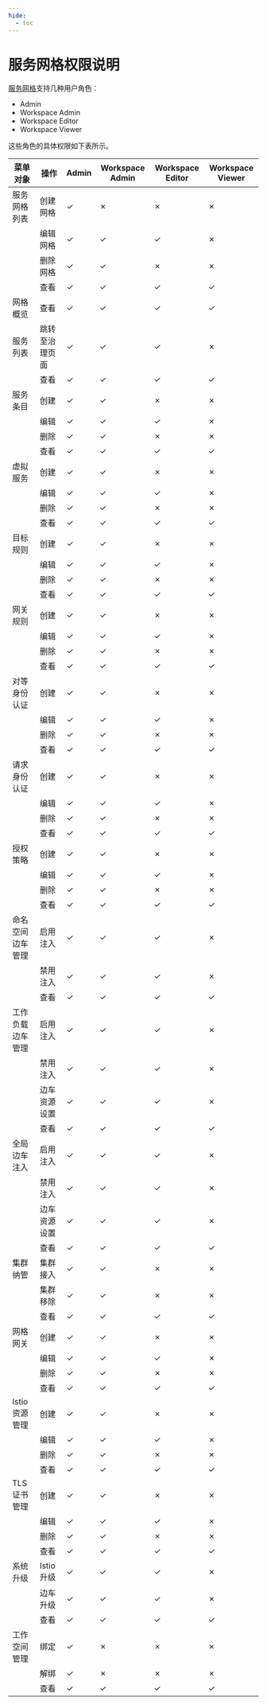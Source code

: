 ```yaml
---
hide:
  - toc
---
```


# 服务网格权限说明

[服务网格](../../mspider/01Intro/WhatismSpider.md)支持几种用户角色：

- Admin
- Workspace Admin
- Workspace Editor
- Workspace Viewer

<!--
有权限使用`&check;`，无权限使用`&cross;`
-->

这些角色的具体权限如下表所示。

| 菜单对象         | 操作           | Admin   | Workspace Admin | Workspace Editor | Workspace Viewer |
| ---------------- | -------------- | ------- | --------------- | ---------------- | ---------------- |
| 服务网格列表     | 创建网格       | &check; | &cross;         | &cross;          | &cross;          |
|                  | 编辑网格       | &check; | &check;         | &check;          | &cross;          |
|                  | 删除网格       | &check; | &check;         | &cross;          | &cross;          |
|                  | 查看           | &check; | &check;         | &check;          | &check;          |
| 网格概览         | 查看           | &check; | &check;         | &check;          | &check;          |
| 服务列表         | 跳转至治理页面 | &check; | &check;         | &check;          | &cross;          |
|                  | 查看           | &check; | &check;         | &check;          | &check;          |
| 服务条目         | 创建           | &check; | &check;         | &cross;          | &cross;          |
|                  | 编辑           | &check; | &check;         | &check;          | &cross;          |
|                  | 删除           | &check; | &check;         | &cross;          | &cross;          |
|                  | 查看           | &check; | &check;         | &check;          | &check;          |
| 虚拟服务         | 创建           | &check; | &check;         | &cross;          | &cross;          |
|                  | 编辑           | &check; | &check;         | &check;          | &cross;          |
|                  | 删除           | &check; | &check;         | &cross;          | &cross;          |
|                  | 查看           | &check; | &check;         | &check;          | &check;          |
| 目标规则         | 创建           | &check; | &check;         | &cross;          | &cross;          |
|                  | 编辑           | &check; | &check;         | &check;          | &cross;          |
|                  | 删除           | &check; | &check;         | &cross;          | &cross;          |
|                  | 查看           | &check; | &check;         | &check;          | &check;          |
| 网关规则         | 创建           | &check; | &check;         | &cross;          | &cross;          |
|                  | 编辑           | &check; | &check;         | &check;          | &cross;          |
|                  | 删除           | &check; | &check;         | &cross;          | &cross;          |
|                  | 查看           | &check; | &check;         | &check;          | &check;          |
| 对等身份认证     | 创建           | &check; | &check;         | &cross;          | &cross;          |
|                  | 编辑           | &check; | &check;         | &check;          | &cross;          |
|                  | 删除           | &check; | &check;         | &cross;          | &cross;          |
|                  | 查看           | &check; | &check;         | &check;          | &check;          |
| 请求身份认证     | 创建           | &check; | &check;         | &cross;          | &cross;          |
|                  | 编辑           | &check; | &check;         | &check;          | &cross;          |
|                  | 删除           | &check; | &check;         | &cross;          | &cross;          |
|                  | 查看           | &check; | &check;         | &check;          | &check;          |
| 授权策略         | 创建           | &check; | &check;         | &cross;          | &cross;          |
|                  | 编辑           | &check; | &check;         | &check;          | &cross;          |
|                  | 删除           | &check; | &check;         | &cross;          | &cross;          |
|                  | 查看           | &check; | &check;         | &check;          | &check;          |
| 命名空间边车管理 | 启用注入       | &check; | &check;         | &check;          | &cross;          |
|                  | 禁用注入       | &check; | &check;         | &check;          | &cross;          |
|                  | 查看           | &check; | &check;         | &check;          | &check;          |
| 工作负载边车管理 | 启用注入       | &check; | &check;         | &check;          | &cross;          |
|                  | 禁用注入       | &check; | &check;         | &check;          | &cross;          |
|                  | 边车资源设置   | &check; | &check;         | &check;          | &cross;          |
|                  | 查看           | &check; | &check;         | &check;          | &check;          |
| 全局边车注入     | 启用注入       | &check; | &check;         | &check;          | &cross;          |
|                  | 禁用注入       | &check; | &check;         | &check;          | &cross;          |
|                  | 边车资源设置   | &check; | &check;         | &check;          | &cross;          |
|                  | 查看           | &check; | &check;         | &check;          | &check;          |
| 集群纳管         | 集群接入       | &check; | &check;         | &cross;          | &cross;          |
|                  | 集群移除       | &check; | &check;         | &cross;          | &cross;          |
|                  | 查看           | &check; | &check;         | &check;          | &check;          |
| 网格网关         | 创建           | &check; | &check;         | &cross;          | &cross;          |
|                  | 编辑           | &check; | &check;         | &check;          | &cross;          |
|                  | 删除           | &check; | &check;         | &cross;          | &cross;          |
|                  | 查看           | &check; | &check;         | &check;          | &check;          |
| Istio 资源管理   | 创建           | &check; | &check;         | &cross;          | &cross;          |
|                  | 编辑           | &check; | &check;         | &check;          | &cross;          |
|                  | 删除           | &check; | &check;         | &cross;          | &cross;          |
|                  | 查看           | &check; | &check;         | &check;          | &check;          |
| TLS 证书管理     | 创建           | &check; | &check;         | &cross;          | &cross;          |
|                  | 编辑           | &check; | &check;         | &check;          | &cross;          |
|                  | 删除           | &check; | &check;         | &cross;          | &cross;          |
|                  | 查看           | &check; | &check;         | &check;          | &check;          |
| 系统升级         | Istio 升级     | &check; | &check;         | &check;          | &cross;          |
|                  | 边车升级       | &check; | &check;         | &check;          | &cross;          |
|                  | 查看           | &check; | &check;         | &check;          | &check;          |
| 工作空间管理     | 绑定           | &check; | &cross;         | &cross;          | &cross;          |
|                  | 解绑           | &check; | &cross;         | &cross;          | &cross;          |
|                  | 查看           | &check; | &check;         | &check;          | &check;          |
